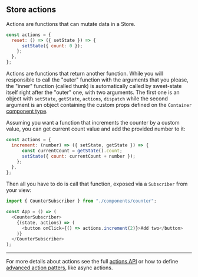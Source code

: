 ## Store actions

Actions are functions that can mutate data in a Store.

```js
const actions = {
  reset: () => ({ setState }) => {
      setState({ count: 0 });
    };
  },
};
```

Actions are functions that return another function. While you will responsible to call the "outer" function with the arguments that you please, the "inner" function (called thunk) is automatically called by sweet-state itself right after the "outer" one, with two arguments. The first one is an object with `setState`, `getState`, `actions`, `dispatch` while the second argument is an object containing the custom props defined on the `Container` [component type](en/advanced/container.md).

Assuming you want a function that increments the counter by a custom value, you can get current count value and add the provided number to it:

```js
const actions = {
  increment: (number) => ({ setState, getState }) => {
      const currentCount = getState().count;
      setState({ count: currentCount + number });
    };
  },
};
```

Then all you have to do is call that function, exposed via a `Subscriber` from your view:

```js
import { CounterSubscriber } from "./components/counter";

const App = () => (
  <CounterSubscriber>
    {(state, actions) => (
      <button onClick={() => actions.increment(2)}>Add two</button>
    )}
  </CounterSubscriber>
);
```

---

For more details about actions see the full [actions API](en/api/actions.md) or how to define [advanced action patters](en/advanced/actions.md), like async actions.
